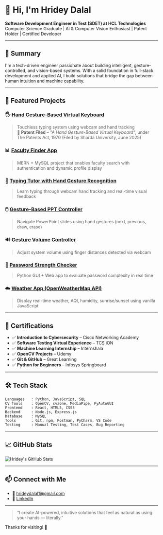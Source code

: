 # 👋 Hi, I'm Hridey Dalal

**Software Development Engineer in Test (SDET) at HCL Technologies**  
Computer Science Graduate | AI & Computer Vision Enthusiast | Patent Holder | Certified Developer

---

## 🧠 Summary

I'm a tech-driven engineer passionate about building intelligent, gesture-controlled, and vision-based systems. With a solid foundation in full-stack development and applied AI, I build solutions that bridge the gap between human intuition and machine capability.

---

## 🌟 Featured Projects

### 🖐️ [Hand Gesture-Based Virtual Keyboard](https://github.com/hridey/hand-gesture-virtual-keyboard)  
> Touchless typing system using webcam and hand tracking  
> 🧠 **Patent Filed** – *"A Hand Gesture-Based Virtual Keyboard"*, under The Patents Act, 1970 (Filed by Sharda University, June 2025)

### 📊 [Faculty Finder App](https://github.com/hridey/faculty-finder-app)  
> MERN + MySQL project that enables faculty search with authentication and dynamic profile display

### 📑 [Typing Tutor with Hand Gesture Recognition](https://github.com/hridey/typing-tutor-hand-gesture)  
> Learn typing through webcam hand tracking and real-time visual feedback

### 🖱️ [Gesture-Based PPT Controller](https://github.com/hridey/hand-gesture-ppt-control)  
> Navigate PowerPoint slides using hand gestures (next, previous, draw, erase)

### 🔊 [Gesture Volume Controller](https://github.com/hridey/hand-gesture-volume-control)  
> Adjust system volume using finger distances detected via webcam

### 🔐 [Password Strength Checker](https://github.com/hridey/password-strength-checker)  
> Python GUI + Web app to evaluate password complexity in real time

### ☁️ [Weather App (OpenWeatherMap API)](https://github.com/hridey/weather-app)  
> Display real-time weather, AQI, humidity, sunrise/sunset using vanilla JavaScript

---

## 📜 Certifications

- ✅ **Introduction to Cybersecurity** – Cisco Networking Academy  
- ✅ **Software Testing Virtual Experience** – TCS iON  
- ✅ **Machine Learning Internship** – Internshala  
- ✅ **OpenCV Projects** – Udemy  
- ✅ **Git & GitHub** – Great Learning  
- ✅ **Python for Beginners** – Infosys Springboard

---

## 🛠 Tech Stack

```text
Languages   : Python, JavaScript, SQL  
CV Tools    : OpenCV, cvzone, MediaPipe, PyAutoGUI  
Frontend    : React, HTML5, CSS3  
Backend     : Node.js, Express.js  
Database    : MySQL  
Tools       : Git, npm, Postman, PyCharm, VS Code  
Testing     : Manual Testing, Test Cases, Bug Reporting
```

---

## 📈 GitHub Stats

![Hridey's GitHub Stats](https://github-readme-stats.vercel.app/api?username=hridey&show_icons=true&theme=radical)

---

## 📫 Connect with Me

- 📧 [hrideydalal1@gmail.com](mailto:hrideydalal1@gmail.com)  
- 🔗 [LinkedIn](https://www.linkedin.com/in/hridey-/)

---

> “I create AI-powered, intuitive solutions that feel as natural as using your hands — literally.”

Thanks for visiting! 🌟

